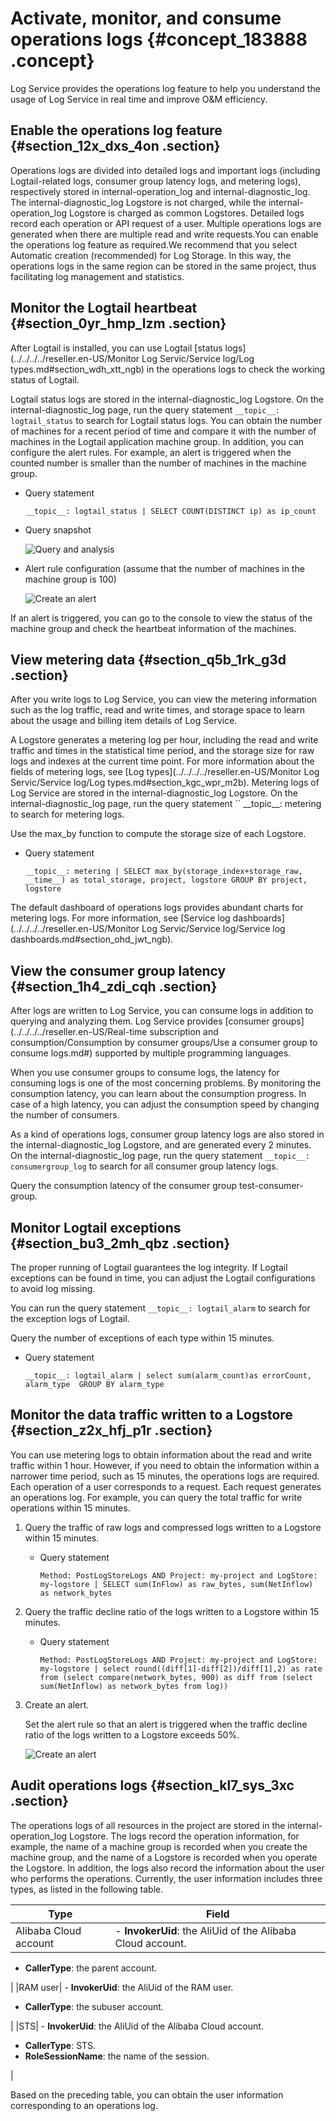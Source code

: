 # Activate, monitor, and consume operations logs {#concept_183888 .concept}

Log Service provides the operations log feature to help you understand the usage of Log Service in real time and improve O&M efficiency.

## Enable the operations log feature {#section_12x_dxs_4on .section}

Operations logs are divided into detailed logs and important logs \(including Logtail-related logs, consumer group latency logs, and metering logs\), respectively stored in internal-operation\_log and internal-diagnostic\_log. The internal-diagnostic\_log Logstore is not charged, while the internal-operation\_log Logstore is charged as common Logstores. Detailed logs record each operation or API request of a user. Multiple operations logs are generated when there are multiple read and write requests.You can enable the operations log feature as required.We recommend that you select Automatic creation \(recommended\) for Log Storage. In this way, the operations logs in the same region can be stored in the same project, thus facilitating log management and statistics.

## Monitor the Logtail heartbeat {#section_0yr_hmp_lzm .section}

After Logtail is installed, you can use Logtail [status logs](../../../../reseller.en-US/Monitor Log Servic/Service log/Log types.md#section_wdh_xtt_ngb) in the operations logs to check the working status of Logtail.

Logtail status logs are stored in the internal-diagnostic\_log Logstore. On the internal-diagnostic\_log page, run the query statement `__topic__: logtail_status` to search for Logtail status logs. You can obtain the number of machines for a recent period of time and compare it with the number of machines in the Logtail application machine group. In addition, you can configure the alert rules. For example, an alert is triggered when the counted number is smaller than the number of machines in the machine group.

-   Query statement

    ``` {#codeblock_w4w_4ih_nug}
    __topic__: logtail_status | SELECT COUNT(DISTINCT ip) as ip_count
    ```

-   Query snapshot

    ![Query and analysis](http://static-aliyun-doc.oss-cn-hangzhou.aliyuncs.com/assets/img/158200/156895120444459_en-US.png)

-   Alert rule configuration \(assume that the number of machines in the machine group is 100\)

    ![Create an alert](http://static-aliyun-doc.oss-cn-hangzhou.aliyuncs.com/assets/img/158200/156895120744460_en-US.png)


If an alert is triggered, you can go to the console to view the status of the machine group and check the heartbeat information of the machines.

## View metering data {#section_q5b_1rk_g3d .section}

After you write logs to Log Service, you can view the metering information such as the log traffic, read and write times, and storage space to learn about the usage and billing item details of Log Service.

A Logstore generates a metering log per hour, including the read and write traffic and times in the statistical time period, and the storage size for raw logs and indexes at the current time point. For more information about the fields of metering logs, see [Log types](../../../../reseller.en-US/Monitor Log Servic/Service log/Log types.md#section_kgc_wpr_m2b). Metering logs of Log Service are stored in the internal-diagnostic\_log Logstore. On the internal-diagnostic\_log page, run the query statement `` \_\_topic\_\_: metering to search for metering logs.

Use the max\_by function to compute the storage size of each Logstore.

-   Query statement

    ``` {#codeblock_vts_he3_crh}
    __topic__: metering | SELECT max_by(storage_index+storage_raw, __time__) as total_storage, project, logstore GROUP BY project, logstore
    ```


The default dashboard of operations logs provides abundant charts for metering logs. For more information, see [Service log dashboards](../../../../reseller.en-US/Monitor Log Servic/Service log/Service log dashboards.md#section_ohd_jwt_ngb).

## View the consumer group latency {#section_1h4_zdi_cqh .section}

After logs are written to Log Service, you can consume logs in addition to querying and analyzing them. Log Service provides [consumer groups](../../../../reseller.en-US/Real-time subscription and consumption/Consumption by consumer groups/Use a consumer group to consume logs.md#) supported by multiple programming languages.

When you use consumer groups to consume logs, the latency for consuming logs is one of the most concerning problems. By monitoring the consumption latency, you can learn about the consumption progress. In case of a high latency, you can adjust the consumption speed by changing the number of consumers.

As a kind of operations logs, consumer group latency logs are also stored in the internal-diagnostic\_log Logstore, and are generated every 2 minutes. On the internal-diagnostic\_log page, run the query statement `__topic__: consumergroup_log` to search for all consumer group latency logs.

Query the consumption latency of the consumer group test-consumer-group.

## Monitor Logtail exceptions {#section_bu3_2mh_qbz .section}

The proper running of Logtail guarantees the log integrity. If Logtail exceptions can be found in time, you can adjust the Logtail configurations to avoid log missing.

You can run the query statement `__topic__: logtail_alarm` to search for the exception logs of Logtail.

Query the number of exceptions of each type within 15 minutes.

-   Query statement

    ``` {#codeblock_tw7_zmy_hkl}
    __topic__: logtail_alarm | select sum(alarm_count)as errorCount, alarm_type  GROUP BY alarm_type
    ```


## Monitor the data traffic written to a Logstore {#section_z2x_hfj_p1r .section}

You can use metering logs to obtain information about the read and write traffic within 1 hour. However, if you need to obtain the information within a narrower time period, such as 15 minutes, the operations logs are required. Each operation of a user corresponds to a request. Each request generates an operations log. For example, you can query the total traffic for write operations within 15 minutes.

1.  Query the traffic of raw logs and compressed logs written to a Logstore within 15 minutes.
    -   Query statement

        ``` {#codeblock_li9_8mr_cxd}
        Method: PostLogStoreLogs AND Project: my-project and LogStore: my-logstore | SELECT sum(InFlow) as raw_bytes, sum(NetInflow) as network_bytes
        ```

2.  Query the traffic decline ratio of the logs written to a Logstore within 15 minutes.
    -   Query statement

        ``` {#codeblock_fhh_2ue_uyb}
        Method: PostLogStoreLogs AND Project: my-project and LogStore: my-logstore | select round((diff[1]-diff[2])/diff[1],2) as rate from (select compare(network_bytes, 900) as diff from (select sum(NetInflow) as network_bytes from log))
        ```

3.  Create an alert.

    Set the alert rule so that an alert is triggered when the traffic decline ratio of the logs written to a Logstore exceeds 50%.

    ![Create an alert](http://static-aliyun-doc.oss-cn-hangzhou.aliyuncs.com/assets/img/158200/156895120844524_en-US.png)


## Audit operations logs {#section_kl7_sys_3xc .section}

The operations logs of all resources in the project are stored in the internal-operation\_log Logstore. The logs record the operation information, for example, the name of a machine group is recorded when you create the machine group, and the name of a Logstore is recorded when you operate the Logstore. In addition, the logs also record the information about the user who performs the operations. Currently, the user information includes three types, as listed in the following table.

|Type|Field|
|----|-----|
|Alibaba Cloud account| -   **InvokerUid**: the AliUid of the Alibaba Cloud account.
-   **CallerType**: the parent account.

 |
|RAM user| -   **InvokerUid**: the AliUid of the RAM user.
-   **CallerType**: the subuser account.

 |
|STS| -   **InvokerUid**: the AliUid of the Alibaba Cloud account.
-   **CallerType**: STS.
-   **RoleSessionName**: the name of the session.

 |

Based on the preceding table, you can obtain the user information corresponding to an operations log.

